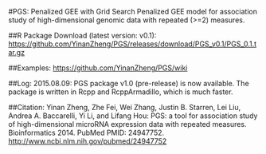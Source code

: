 #PGS: Penalized GEE with Grid Search
Penalized GEE model for association study of high-dimensional genomic data with repeated (>=2) measures. 

##R Package Download (latest version: v0.1):
https://github.com/YinanZheng/PGS/releases/download/PGS_v0.1/PGS_0.1.tar.gz

##Examples:
https://github.com/YinanZheng/PGS/wiki

##Log:
2015.08.09: PGS package v1.0 (pre-release) is now available. The package is written in Rcpp and RcppArmadillo, which is much faster.

##Citation:
Yinan Zheng, Zhe Fei, Wei Zhang, Justin B. Starren, Lei Liu, Andrea A. Baccarelli,
Yi Li, and Lifang Hou: PGS: a tool for association study of high-dimensional microRNA expression data with repeated measures. Bioinformatics 2014. PubMed PMID: 24947752.
http://www.ncbi.nlm.nih.gov/pubmed/24947752




